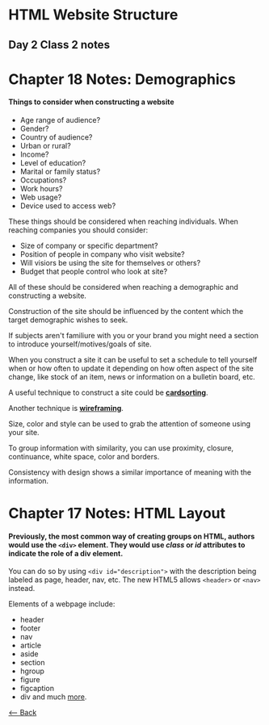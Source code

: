 # HTML Website Structure

## Day 2 Class 2 notes

# Chapter 18 Notes: Demographics

#### Things to consider when constructing a website
- Age range of audience?
- Gender?
- Country of audience?
- Urban or rural?
- Income?
- Level of education?
- Marital or family status?
- Occupations?
- Work hours?
- Web usage?
- Device used to access web?

These things should be considered when reaching individuals. When reaching companies you should consider:
- Size of company or specific department?
- Position of people in company who visit website?
- Will visiors be using the site for themselves or others?
- Budget that people control who look at site?

All of these should be considered when reaching a demographic and constructing a website.

Construction of the site should be influenced by the content which the target demographic wishes to seek.

If subjects aren't familiure with you or your brand you might need a section to introduce yourself/motives/goals of site.

When you construct a site it can be useful to set a schedule to tell yourself when or how often to update it depending on how often aspect of the site change, like stock of an item, news or information on a bulletin board, etc.

A useful technique to construct a site could be [**cardsorting**](cardsorting.md). 

Another technique is [**wireframing**](wireframe.md).

Size, color and style can be used to grab the attention of someone using your site.

To group information with similarity, you can use proximity, closure, continuance, white space, color and borders.

Consistency with design shows a similar importance of meaning with the information.

# Chapter 17 Notes: HTML Layout

#### Previously, the most common way of creating groups on HTML, authors would use the `<div>` element. They would use *class* or *id* attributes to indicate the role of a div element.

You can do so by using `<div id="description">` with the description being labeled as page, header, nav, etc. The new HTML5 allows `<header>` or `<nav>` instead.

Elements of a webpage include:
- header
- footer
- nav
- article
- aside
- section
- hgroup
- figure
- figcaption
- div
and much [more](https://www.w3schools.com/html/html_elements.asp).

[<-- Back](README.md)